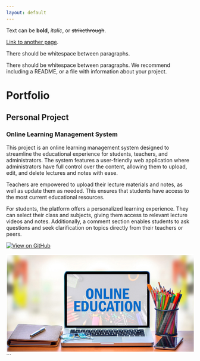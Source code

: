 ```yaml
---
layout: default
---
```


Text can be **bold**, _italic_, or ~~strikethrough~~.

[Link to another page](./another-page.html).

There should be whitespace between paragraphs.

There should be whitespace between paragraphs. We recommend including a README, or a file with information about your project.

# Portfolio

## Personal Project

### Online Learning Management System

This project is an online learning management system designed to streamline the educational experience for students, teachers, and administrators. The system features a user-friendly web application where administrators have full control over the content, allowing them to upload, edit, and delete lectures and notes with ease.

Teachers are empowered to upload their lecture materials and notes, as well as update them as needed. This ensures that students have access to the most current educational resources.

For students, the platform offers a personalized learning experience. They can select their class and subjects, giving them access to relevant lecture videos and notes. Additionally, a comment section enables students to ask questions and seek clarification on topics directly from their teachers or peers.

[![View on GitHub](https://img.shields.io/badge/GitHub-View_on_GitHub-blue?logo=GitHub)](https://github.com/Anushmita17/Online_learning_management_system)

<center><img src="assets/img/online_learning.png"/></center>
```

